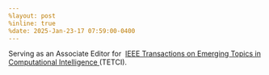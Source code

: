 ```yaml
---
%layout: post
%inline: true
%date: 2025-Jan-23-17 07:59:00-0400
---
```


Serving as an Associate Editor for  <a href="https://cis.ieee.org/publications/t-emerging-topics-in-ci">IEEE Transactions on Emerging Topics in Computational Intelligence </a> (TETCI).
